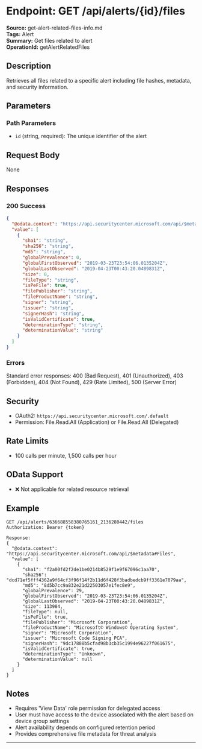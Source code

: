 # Endpoint: GET /api/alerts/{id}/files

**Source:** get-alert-related-files-info.md  
**Tags:** Alert  
**Summary:** Get files related to alert  
**OperationId:** getAlertRelatedFiles

## Description
Retrieves all files related to a specific alert including file hashes, metadata, and security information.

## Parameters
### Path Parameters
- `id` (string, required): The unique identifier of the alert

## Request Body
None

## Responses
### 200 Success
```json
{
  "@odata.context": "https://api.securitycenter.microsoft.com/api/$metadata#Files",
  "value": [
    {
      "sha1": "string",
      "sha256": "string",
      "md5": "string",
      "globalPrevalence": 0,
      "globalFirstObserved": "2019-03-23T23:54:06.0135204Z",
      "globalLastObserved": "2019-04-23T00:43:20.0489831Z",
      "size": 0,
      "fileType": "string",
      "isPeFile": true,
      "filePublisher": "string",
      "fileProductName": "string",
      "signer": "string",
      "issuer": "string",
      "signerHash": "string",
      "isValidCertificate": true,
      "determinationType": "string",
      "determinationValue": "string"
    }
  ]
}
```

### Errors
Standard error responses: 400 (Bad Request), 401 (Unauthorized), 403 (Forbidden), 404 (Not Found), 429 (Rate Limited), 500 (Server Error)

## Security
- OAuth2: `https://api.securitycenter.microsoft.com/.default`
- Permission: File.Read.All (Application) or File.Read.All (Delegated)

## Rate Limits
- 100 calls per minute, 1,500 calls per hour

## OData Support
- ❌ Not applicable for related resource retrieval

## Example
```http
GET /api/alerts/636688558380765161_2136280442/files
Authorization: Bearer {token}

Response:
{
  "@odata.context": "https://api.securitycenter.microsoft.com/api/$metadata#Files",
  "value": [
    {
      "sha1": "f2a00fd2f2de1be0214b8529f1e9f67096c1aa70",
      "sha256": "dcd71ef5fff4362a9f64cf3f96f14f2b11d6f428f3badbedcb9ff3361e7079aa",
      "md5": "8d5b7cc9a832e21d22503057e1fec8e9",
      "globalPrevalence": 29,
      "globalFirstObserved": "2019-03-23T23:54:06.0135204Z",
      "globalLastObserved": "2019-04-23T00:43:20.0489831Z",
      "size": 113984,
      "fileType": null,
      "isPeFile": true,
      "filePublisher": "Microsoft Corporation",
      "fileProductName": "Microsoft© Windows© Operating System",
      "signer": "Microsoft Corporation",
      "issuer": "Microsoft Code Signing PCA",
      "signerHash": "9dc17888b5cfad98b3cb35c1994e96227f061675",
      "isValidCertificate": true,
      "determinationType": "Unknown",
      "determinationValue": null
    }
  ]
}
```

## Notes
- Requires 'View Data' role permission for delegated access
- User must have access to the device associated with the alert based on device group settings
- Alert availability depends on configured retention period
- Provides comprehensive file metadata for threat analysis

---
